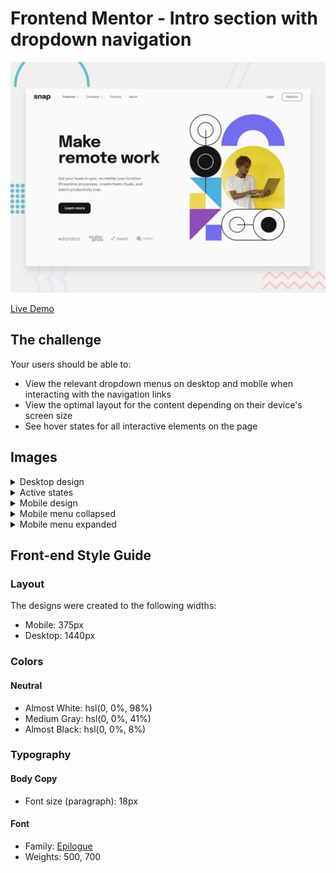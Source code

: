 # Frontend Mentor - Intro section with dropdown navigation

![Design preview for the Intro section with dropdown navigation coding challenge](/public/intro-section-with-dropdown-navigation/desktop-preview.jpg)

[Live Demo](https://fmchallenges.netlify.app/intro-section-with-dropdown-navigation)

## The challenge

Your users should be able to:

- View the relevant dropdown menus on desktop and mobile when interacting with the navigation links
- View the optimal layout for the content depending on their device's screen size
- See hover states for all interactive elements on the page

## Images

<details>
 <summary>Desktop design</summary>

![Desktop design](/public/intro-section-with-dropdown-navigation/design/desktop-design.jpg)

</details>

<details>
 <summary>Active states</summary>

![Active states](/public/intro-section-with-dropdown-navigation/design/active-states.jpg)

</details>

<details>
 <summary>Mobile design</summary>

![Mobile design](/public/intro-section-with-dropdown-navigation/design/mobile-design.jpg)

</details>

<details>
 <summary>Mobile menu collapsed</summary>

![Mobile design](/public/intro-section-with-dropdown-navigation/design/mobile-menu-collapsed.jpg)

</details>

<details>
 <summary>Mobile menu expanded</summary>

![Mobile design](/public/intro-section-with-dropdown-navigation/design/mobile-menu-expanded.jpg)

</details>

## Front-end Style Guide

### Layout

The designs were created to the following widths:

- Mobile: 375px
- Desktop: 1440px

### Colors

#### Neutral

- Almost White: hsl(0, 0%, 98%)
- Medium Gray: hsl(0, 0%, 41%)
- Almost Black: hsl(0, 0%, 8%)

### Typography

#### Body Copy

- Font size (paragraph): 18px

#### Font

- Family: [Epilogue](https://fonts.google.com/specimen/Epilogue)
- Weights: 500, 700
